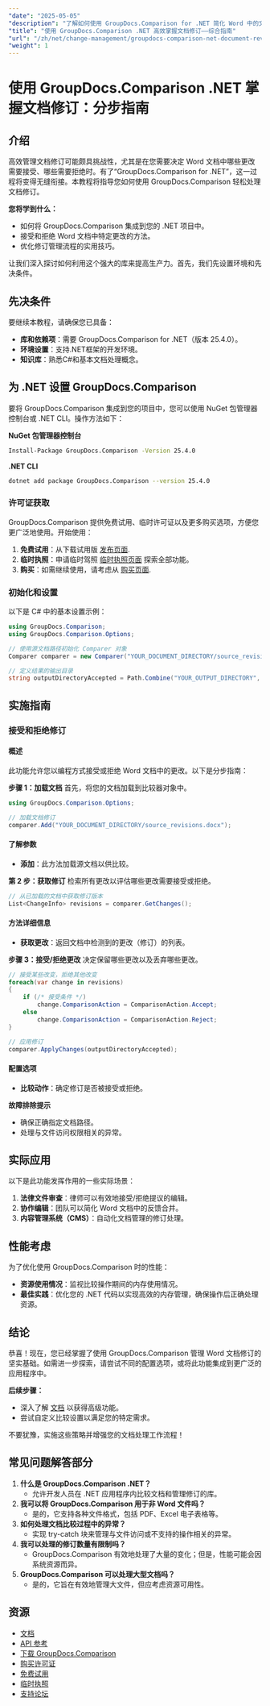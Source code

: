 ```yaml
---
"date": "2025-05-05"
"description": "了解如何使用 GroupDocs.Comparison for .NET 简化 Word 中的文档修订流程。探索轻松接受或拒绝更改的方法。"
"title": "使用 GroupDocs.Comparison .NET 高效掌握文档修订——综合指南"
"url": "/zh/net/change-management/groupdocs-comparison-net-document-revisions-guide/"
"weight": 1
---
```


# 使用 GroupDocs.Comparison .NET 掌握文档修订：分步指南

## 介绍
高效管理文档修订可能颇具挑战性，尤其是在您需要决定 Word 文档中哪些更改需要接受、哪些需要拒绝时。有了“GroupDocs.Comparison for .NET”，这一过程将变得无缝衔接。本教程将指导您如何使用 GroupDocs.Comparison 轻松处理文档修订。

**您将学到什么：**
- 如何将 GroupDocs.Comparison 集成到您的 .NET 项目中。
- 接受和拒绝 Word 文档中特定更改的方法。
- 优化修订管理流程的实用技巧。

让我们深入探讨如何利用这个强大的库来提高生产力。首先，我们先设置环境和先决条件。

## 先决条件
要继续本教程，请确保您已具备：
- **库和依赖项**：需要 GroupDocs.Comparison for .NET（版本 25.4.0）。
- **环境设置**：支持.NET框架的开发环境。
- **知识库**：熟悉C#和基本文档处理概念。

## 为 .NET 设置 GroupDocs.Comparison
要将 GroupDocs.Comparison 集成到您的项目中，您可以使用 NuGet 包管理器控制台或 .NET CLI。操作方法如下：

**NuGet 包管理器控制台**
```bash
Install-Package GroupDocs.Comparison -Version 25.4.0
```

**.NET CLI**
```bash
dotnet add package GroupDocs.Comparison --version 25.4.0
```

### 许可证获取
GroupDocs.Comparison 提供免费试用、临时许可证以及更多购买选项，方便您更广泛地使用。开始使用：
1. **免费试用**：从下载试用版 [发布页面](https://releases。groupdocs.com/comparison/net/).
2. **临时执照**：申请临时驾照 [临时执照页面](https://purchase.groupdocs.com/temporary-license/) 探索全部功能。
3. **购买**：如需继续使用，请考虑从 [购买页面](https://purchase。groupdocs.com/buy).

### 初始化和设置
以下是 C# 中的基本设置示例：
```csharp
using GroupDocs.Comparison;
using GroupDocs.Comparison.Options;

// 使用源文档路径初始化 Comparer 对象
Comparer comparer = new Comparer("YOUR_DOCUMENT_DIRECTORY/source_revisions.docx");

// 定义结果的输出目录
string outputDirectoryAccepted = Path.Combine("YOUR_OUTPUT_DIRECTORY", "accepted_changes.docx");
```

## 实施指南
### 接受和拒绝修订
#### 概述
此功能允许您以编程方式接受或拒绝 Word 文档中的更改。以下是分步指南：

**步骤 1：加载文档**
首先，将您的文档加载到比较器对象中。
```csharp
using GroupDocs.Comparison.Options;

// 加载文档修订
comparer.Add("YOUR_DOCUMENT_DIRECTORY/source_revisions.docx");
```

#### 了解参数
- **添加**：此方法加载源文档以供比较。

**第 2 步：获取修订**
检索所有更改以评估哪些更改需要接受或拒绝。
```csharp
// 从已加载的文档中获取修订版本
List<ChangeInfo> revisions = comparer.GetChanges();
```

#### 方法详细信息
- **获取更改**：返回文档中检测到的更改（修订）的列表。

**步骤 3：接受/拒绝更改**
决定保留哪些更改以及丢弃哪些更改。
```csharp
// 接受某些改变，拒绝其他改变
foreach(var change in revisions)
{
    if (/* 接受条件 */)
        change.ComparisonAction = ComparisonAction.Accept;
    else
        change.ComparisonAction = ComparisonAction.Reject;
}

// 应用修订
comparer.ApplyChanges(outputDirectoryAccepted);
```

#### 配置选项
- **比较动作**：确定修订是否被接受或拒绝。

**故障排除提示**
- 确保正确指定文档路径。
- 处理与文件访问权限相关的异常。

## 实际应用
以下是此功能发挥作用的一些实际场景：
1. **法律文件审查**：律师可以有效地接受/拒绝提议的编辑。
2. **协作编辑**：团队可以简化 Word 文档中的反馈合并。
3. **内容管理系统（CMS）**：自动化文档管理的修订处理。

## 性能考虑
为了优化使用 GroupDocs.Comparison 时的性能：
- **资源使用情况**：监视比较操作期间的内存使用情况。
- **最佳实践**：优化您的 .NET 代码以实现高效的内存管理，确保操作后正确处理资源。

## 结论
恭喜！现在，您已经掌握了使用 GroupDocs.Comparison 管理 Word 文档修订的坚实基础。如需进一步探索，请尝试不同的配置选项，或将此功能集成到更广泛的应用程序中。

**后续步骤：**
- 深入了解 [文档](https://docs.groupdocs.com/comparison/net/) 以获得高级功能。
- 尝试自定义比较设置以满足您的特定需求。

不要犹豫，实施这些策略并增强您的文档处理工作流程！

## 常见问题解答部分
1. **什么是 GroupDocs.Comparison .NET？**
   - 允许开发人员在 .NET 应用程序内比较文档和管理修订的库。
2. **我可以将 GroupDocs.Comparison 用于非 Word 文件吗？**
   - 是的，它支持各种文件格式，包括 PDF、Excel 电子表格等。
3. **如何处理文档比较过程中的异常？**
   - 实现 try-catch 块来管理与文件访问或不支持的操作相关的异常。
4. **我可以处理的修订数量有限制吗？**
   - GroupDocs.Comparison 有效地处理了大量的变化；但是，性能可能会因系统资源而异。
5. **GroupDocs.Comparison 可以处理大型文档吗？**
   - 是的，它旨在有效地管理大文件，但应考虑资源可用性。

## 资源
- [文档](https://docs.groupdocs.com/comparison/net/)
- [API 参考](https://reference.groupdocs.com/comparison/net/)
- [下载 GroupDocs.Comparison](https://releases.groupdocs.com/comparison/net/)
- [购买许可证](https://purchase.groupdocs.com/buy)
- [免费试用](https://releases.groupdocs.com/comparison/net/)
- [临时执照](https://purchase.groupdocs.com/temporary-license/)
- [支持论坛](https://forum.groupdocs.com/c/comparison/)